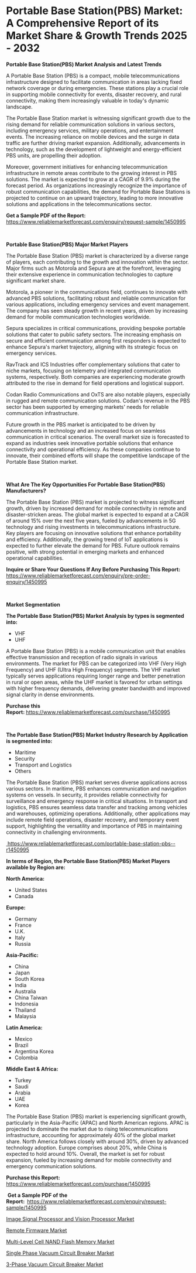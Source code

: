 <p><h1>Portable Base Station(PBS) Market: A Comprehensive Report of its Market Share & Growth Trends 2025 - 2032</h1></p><p><strong>Portable Base Station(PBS) Market Analysis and Latest Trends</strong></p>
<p><p>A Portable Base Station (PBS) is a compact, mobile telecommunications infrastructure designed to facilitate communication in areas lacking fixed network coverage or during emergencies. These stations play a crucial role in supporting mobile connectivity for events, disaster recovery, and rural connectivity, making them increasingly valuable in today's dynamic landscape.</p><p>The Portable Base Station market is witnessing significant growth due to the rising demand for reliable communication solutions in various sectors, including emergency services, military operations, and entertainment events. The increasing reliance on mobile devices and the surge in data traffic are further driving market expansion. Additionally, advancements in technology, such as the development of lightweight and energy-efficient PBS units, are propelling their adoption.</p><p>Moreover, government initiatives for enhancing telecommunication infrastructure in remote areas contribute to the growing interest in PBS solutions. The market is expected to grow at a CAGR of 9.9% during the forecast period. As organizations increasingly recognize the importance of robust communication capabilities, the demand for Portable Base Stations is projected to continue on an upward trajectory, leading to more innovative solutions and applications in the telecommunications sector.</p></p>
<p><strong>Get a Sample PDF of the Report:&nbsp;</strong> <a href="https://www.reliablemarketforecast.com/enquiry/request-sample/1450995?utm_campaign=1167&utm_medium=2&utm_source=Github&utm_content=ia&utm_term=06042025&utm_id=portable-base-stationpbs">https://www.reliablemarketforecast.com/enquiry/request-sample/1450995</a></p>
<p>&nbsp;</p>
<p><strong>Portable Base Station(PBS) Major Market Players</strong></p>
<p><p>The Portable Base Station (PBS) market is characterized by a diverse range of players, each contributing to the growth and innovation within the sector. Major firms such as Motorola and Sepura are at the forefront, leveraging their extensive experience in communication technologies to capture significant market share. </p><p>Motorola, a pioneer in the communications field, continues to innovate with advanced PBS solutions, facilitating robust and reliable communication for various applications, including emergency services and event management. The company has seen steady growth in recent years, driven by increasing demand for mobile communication technologies worldwide.</p><p>Sepura specializes in critical communications, providing bespoke portable solutions that cater to public safety sectors. The increasing emphasis on secure and efficient communication among first responders is expected to enhance Sepura's market trajectory, aligning with its strategic focus on emergency services.</p><p>RavTrack and ICS Industries offer complementary solutions that cater to niche markets, focusing on telemetry and integrated communication systems, respectively. Both companies are experiencing moderate growth attributed to the rise in demand for field operations and logistical support.</p><p>Codan Radio Communications and OxTS are also notable players, especially in rugged and remote communication solutions. Codan's revenue in the PBS sector has been supported by emerging markets' needs for reliable communication infrastructure.</p><p>Future growth in the PBS market is anticipated to be driven by advancements in technology and an increased focus on seamless communication in critical scenarios. The overall market size is forecasted to expand as industries seek innovative portable solutions that enhance connectivity and operational efficiency. As these companies continue to innovate, their combined efforts will shape the competitive landscape of the Portable Base Station market.</p></p>
<p>&nbsp;</p>
<p><strong>What Are The Key Opportunities For Portable Base Station(PBS) Manufacturers?</strong></p>
<p><p>The Portable Base Station (PBS) market is projected to witness significant growth, driven by increased demand for mobile connectivity in remote and disaster-stricken areas. The global market is expected to expand at a CAGR of around 15% over the next five years, fueled by advancements in 5G technology and rising investments in telecommunications infrastructure. Key players are focusing on innovative solutions that enhance portability and efficiency. Additionally, the growing trend of IoT applications is expected to further elevate the demand for PBS. Future outlook remains positive, with strong potential in emerging markets and enhanced operational capabilities.</p></p>
<p><strong>Inquire or Share Your Questions If Any Before Purchasing This Report:</strong> <a href="https://www.reliablemarketforecast.com/enquiry/pre-order-enquiry/1450995?utm_campaign=1167&utm_medium=2&utm_source=Github&utm_content=ia&utm_term=06042025&utm_id=portable-base-stationpbs">https://www.reliablemarketforecast.com/enquiry/pre-order-enquiry/1450995</a></p>
<p>&nbsp;</p>
<p><strong>Market Segmentation</strong></p>
<p><strong>The Portable Base Station(PBS) Market Analysis by types is segmented into:</strong></p>
<p><ul><li>VHF</li><li>UHF</li></ul></p>
<p><p>A Portable Base Station (PBS) is a mobile communication unit that enables effective transmission and reception of radio signals in various environments. The market for PBS can be categorized into VHF (Very High Frequency) and UHF (Ultra High Frequency) segments. The VHF market typically serves applications requiring longer range and better penetration in rural or open areas, while the UHF market is favored for urban settings with higher frequency demands, delivering greater bandwidth and improved signal clarity in dense environments.</p></p>
<p><strong>Purchase this Report:&nbsp;</strong><a href="https://www.reliablemarketforecast.com/purchase/1450995?utm_campaign=1167&utm_medium=2&utm_source=Github&utm_content=ia&utm_term=06042025&utm_id=portable-base-stationpbs">https://www.reliablemarketforecast.com/purchase/1450995</a></p>
<p>&nbsp;</p>
<p><strong>The Portable Base Station(PBS) Market Industry Research by Application is segmented into:</strong></p>
<p><ul><li>Maritime</li><li>Security</li><li>Transport and Logistics</li><li>Others</li></ul></p>
<p><p>The Portable Base Station (PBS) market serves diverse applications across various sectors. In maritime, PBS enhances communication and navigation systems on vessels. In security, it provides reliable connectivity for surveillance and emergency response in critical situations. In transport and logistics, PBS ensures seamless data transfer and tracking among vehicles and warehouses, optimizing operations. Additionally, other applications may include remote field operations, disaster recovery, and temporary event support, highlighting the versatility and importance of PBS in maintaining connectivity in challenging environments.</p></p>
<p><a href="https://www.reliablemarketforecast.com/portable-base-station-pbs--r1450995?utm_campaign=1167&utm_medium=2&utm_source=Github&utm_content=ia&utm_term=06042025&utm_id=portable-base-stationpbs">&nbsp;https://www.reliablemarketforecast.com/portable-base-station-pbs--r1450995</a></p>
<p><strong>In terms of Region, the Portable Base Station(PBS) Market Players available by Region are:</strong></p>
<p>
    <p> <strong> North America: </strong>
        <ul>
            <li>United States</li>
            <li>Canada</li>
        </ul>
        </p> 
    <p> <strong> Europe: </strong>
        <ul>
            <li>Germany</li>
            <li>France</li>
            <li>U.K.</li>
            <li>Italy</li>
            <li>Russia</li>
        </ul>
        </p> 
    <p> <strong> Asia-Pacific: </strong>
        <ul>
            <li>China</li>
            <li>Japan</li>
            <li>South Korea</li>
            <li>India</li>
            <li>Australia</li>
            <li>China Taiwan</li>
            <li>Indonesia</li>
            <li>Thailand</li>
            <li>Malaysia</li>
        </ul>
        </p> 
    <p> <strong> Latin America: </strong>
        <ul>
            <li>Mexico</li>
            <li>Brazil</li>
            <li>Argentina Korea</li>
            <li>Colombia</li>
        </ul>
        </p> 
    <p> <strong> Middle East & Africa: </strong>
        <ul>
            <li>Turkey</li>
            <li>Saudi</li>
            <li>Arabia</li>
            <li>UAE</li>
            <li>Korea</li>
        </ul>
    </p>
    </p>
<p><p>The Portable Base Station (PBS) market is experiencing significant growth, particularly in the Asia-Pacific (APAC) and North American regions. APAC is projected to dominate the market due to rising telecommunications infrastructure, accounting for approximately 40% of the global market share. North America follows closely with around 30%, driven by advanced technology adoption. Europe comprises about 20%, while China is expected to hold around 10%. Overall, the market is set for robust expansion, fueled by increasing demand for mobile connectivity and emergency communication solutions.</p></p>
<p><strong>Purchase this Report: </strong><a href="https://www.reliablemarketforecast.com/purchase/1450995?utm_campaign=1167&utm_medium=2&utm_source=Github&utm_content=ia&utm_term=06042025&utm_id=portable-base-stationpbs">https://www.reliablemarketforecast.com/purchase/1450995</a></p>
<p>&nbsp;<strong>Get a Sample PDF of the Report:&nbsp;&nbsp;</strong><a href="https://www.reliablemarketforecast.com/enquiry/request-sample/1450995?utm_campaign=1167&utm_medium=2&utm_source=Github&utm_content=ia&utm_term=06042025&utm_id=portable-base-stationpbs">https://www.reliablemarketforecast.com/enquiry/request-sample/1450995</a></p>
<p><strong></strong></p>
<p><p><a href="https://github.com/langolaskark/Market-Research-Report-List-1/blob/main/image-signal-processor-and-vision-processor-market.md?utm_campaign=1167&utm_medium=2&utm_source=Github&utm_content=ia&utm_term=06042025&utm_id=portable-base-stationpbs">Image Signal Processor and Vision Processor Market</a></p><p><a href="https://github.com/thatejanet4y/Market-Research-Report-List-1/blob/main/remote-firmware-market.md?utm_campaign=1167&utm_medium=2&utm_source=Github&utm_content=ia&utm_term=06042025&utm_id=portable-base-stationpbs">Remote Firmware Market</a></p><p><a href="https://github.com/guneycigdem35/Market-Research-Report-List-5/blob/main/multi-level-cell-nand-flash-memory-market.md?utm_campaign=1167&utm_medium=2&utm_source=Github&utm_content=ia&utm_term=06042025&utm_id=portable-base-stationpbs">Multi-Level Cell NAND Flash Memory Market</a></p><p><a href="https://github.com/arneslullapq/Market-Research-Report-List-1/blob/main/single-phase-vacuum-circuit-breaker-market.md?utm_campaign=1167&utm_medium=2&utm_source=Github&utm_content=ia&utm_term=06042025&utm_id=portable-base-stationpbs">Single Phase Vacuum Circuit Breaker Market</a></p><p><a href="https://github.com/arocasanzib6/Market-Research-Report-List-1/blob/main/3-phase-vacuum-circuit-breaker-market.md?utm_campaign=1167&utm_medium=2&utm_source=Github&utm_content=ia&utm_term=06042025&utm_id=portable-base-stationpbs">3-Phase Vacuum Circuit Breaker Market</a></p></p>